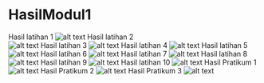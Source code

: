 # HasilModul1
Hasil latihan 1
![alt text](https://github.com/GhufronAndriansyah/HasilModul1/blob/master/Teks-FormatHTML.png)
Hasil latihan 2  
![alt text](https://github.com/GhufronAndriansyah/HasilModul1/blob/master/Numbering.png)
Hasil latihan 3
![alt text](https://github.com/GhufronAndriansyah/HasilModul1/blob/master/FormatText.png)
Hasil latihan 4
![alt text](https://github.com/GhufronAndriansyah/HasilModul1/blob/master/Picture.png)
Hasil latihan 5
![alt text](https://github.com/GhufronAndriansyah/HasilModul1/blob/master/Multimedia.png)
Hasil latihan 6
![alt text](https://github.com/GhufronAndriansyah/HasilModul1/blob/master/Tabel-Sederhana.png)
Hasil latihan 7
![alt text](https://github.com/GhufronAndriansyah/HasilModul1/blob/master/Tabel-Rowspan.png)
Hasil latihan 8
![alt text](https://github.com/GhufronAndriansyah/HasilModul1/blob/master/Tabel-Colspan.png)
Hasil latihan 9
![alt text](https://github.com/GhufronAndriansyah/HasilModul1/blob/master/Form.png)
Hasil latihan 10
![alt text](https://github.com/GhufronAndriansyah/HasilModul1/blob/master/Link.png)
Hasil Pratikum 1
![alt text](https://github.com/GhufronAndriansyah/HasilModul1/blob/master/TugasPraktikumHTML1.png)
Hasil Pratikum 2
![alt text](https://github.com/GhufronAndriansyah/HasilModul1/blob/master/TugasPraktikumHTML2.png)
Hasil Pratikum 3
![alt text](https://github.com/GhufronAndriansyah/HasilModul1/blob/master/TugasPraktikumHTML3.png)
